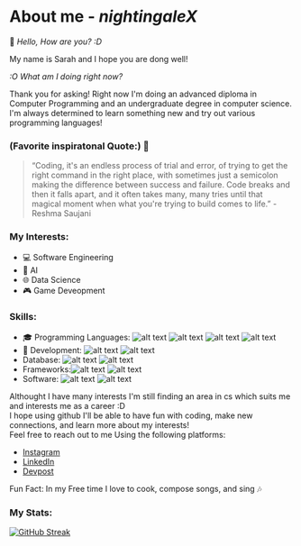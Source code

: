 # About me - *nightingaleX*
:wave: *Hello, How are you? :D <br>*

My name is Sarah and I hope you are dong well! <br>

*:O What am I doing right now? <br>*

Thank you for asking! Right now I'm doing an advanced diploma in Computer Programming and an undergraduate degree in computer science. 
I'm always determined to learn something new and try out various programming languages! <br>

### (Favorite inspiratonal Quote:) :star2:
> “Coding, it's an endless process of trial and error, of trying to get the right command in the right place, with sometimes just a semicolon making the difference between success and failure. Code breaks and then it falls apart, and it often takes many, many tries until that magical moment when what you're trying to build comes to life.” - Reshma Saujani

### My Interests:
- :computer: Software Engineering
- :robot: AI
- :globe_with_meridians: Data Science
- :video_game: Game Deveopment

### Skills:
- :mortar_board: Programming Languages: ![alt text](https://img.shields.io/badge/C%2B%2B-ebb3b3) ![alt text](https://img.shields.io/badge/C-ebb3b3) ![alt text](https://img.shields.io/badge/Java-ebb3b3) ![alt text](https://img.shields.io/badge/Python-ebb3b3)
- :seedling: Development: ![alt text](https://img.shields.io/badge/JavaScript%20%2F%20HTML%20%2F%20CSS-ebb3b3) ![alt text](https://img.shields.io/badge/Android-ebb3b3)
- Database: ![alt text](https://img.shields.io/badge/MySQL-ebb3b3) ![alt text](https://img.shields.io/badge/MongoDB-ebb3b3)
- Frameworks:![alt text](https://img.shields.io/badge/React-ebb3b3) ![alt text](https://img.shields.io/badge/Express.js-ebb3b3)
- Software: ![alt text](https://img.shields.io/badge/Visual_Studio_Code-ebb3b3) ![alt text](https://img.shields.io/badge/Android_Studio-ebb3b3)


Althought I have many interests I'm still finding an area in cs which suits me and interests me as a career :D <br>
I hope using github I'll be able to have fun with coding, make new connections, and learn more about my interests! <br>
Feel free to reach out to me Using the following platforms: 

- [Instagram](https://www.instagram.com/nightingalex03/)
- [LinkedIn](https://www.linkedin.com/in/sarah-mathew-0a4a06204/)
- [Devpost](https://devpost.com/NightingaleX03)

Fun Fact: In my Free time I love to cook, compose songs, and sing :notes:

### My Stats:
[![GitHub Streak](http://github-readme-streak-stats.herokuapp.com?user=NightingaleX03&theme=rose)](https://git.io/streak-stats)
